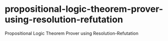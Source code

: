 # propositional-logic-theorem-prover-using-resolution-refutation
Propositional Logic Theorem Prover using Resolution-Refutation
